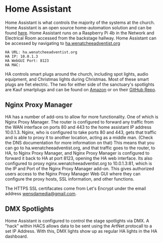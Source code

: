 # Home Assistant

Home Assistant is what controls the majority of the systems at the church. Home Assistant is an open source home-automation solution and can be found [here](https://www.home-assistant.io/).
Home Assistant runs on a Raspberry Pi 4b in the Network and Electrical Room accessed from the backstage hallway.
Home Assistant can be accessed by navigating to [ha.wenatcheeadventist.org](https://ha.wenatcheeadventist.org)

```
HA URL: ha.wenatcheeadventist.org
HA IP: 10.0.1.3
HA WebGUI Port: 8123
HA MAC:
```

HA controls smart plugs around the church, including spot lights, audio equipment, and Christmas lights during Christmas. Most of these smart plugs are fiet electric. The two for either side of the sanctuary's spotlights are Kauf smartplugs and can be found on [Amazon](https://www.amazon.com/KAUF-Monitoring-ESPHome-Compatible-Assistant/dp/B0BJLGNPPX?th=1) or on their [GitHub Repo](https://github.com/KaufHA/PLF12).

## Nginx Proxy Manager

HA has a number of add-ons to allow for more functionality. One of which is Nginx Proxy Manager.
The router is configured to forward any traffic from the WAN interface on ports 80 and 443 to the home assistant IP address 10.0.1.3. Nginx, who is configured to take ports 80 and 443, gets that traffic and is able to proxy it to another location, acting as a middle man. (Check the DNS documentation for more information on that)
This means that you can go to ha.wenatcheeadventist.org, and that traffic goes to the router, to HA, to Nginx Proxy Manager, and Nginx Proxy Manager is configured to forward it back to HA at port 8123, opening the HA web interface.
Its also configured to proxy nginx.wenatcheeadventist.org to 10.0.1.3:81, which is the IP and Port of the Nginx Proxy Manager add-on. This gives authorized users access to the Nginx Proxy Manager Web GUI where they can configure the proxy hosts, SSL information, and other functions.

The HTTPS SSL certifacates come from Let's Encrypt under the email address wensdamedia@gmail.com.

## DMX Spotlights

Home Assistant is configured to control the stage spotlights via DMX. A "hack" within HACS allows data to be sent using the ArtNet protocall to a set IP Address. With this, DMX lights show up as regular HA lights in the HA dashboard.
